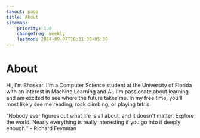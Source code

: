 ```yaml
---
layout: page
title: About
sitemap:
    priority: 1.0
    changefreq: weekly
    lastmod: 2014-09-07T16:31:30+05:30
---
```

# About
Hi, I'm Bhaskar. I'm a Computer Science student at the University of Florida with an interest in Machine Learning and AI. I'm passionate about learning and am excited to see where the future takes me. In my free time, you'll most likely see me reading, rock climbing, or playing tetris.

“Nobody ever figures out what life is all about, and it doesn't matter. Explore the world. Nearly everything is really interesting if you go into it deeply enough.” - Richard Feynman 

